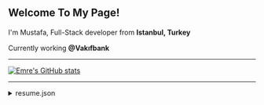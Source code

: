 ﻿## Welcome To My Page!

I'm Mustafa, Full-Stack developer from **Istanbul, Turkey** <img src="https://vectorflags.s3.amazonaws.com/flags/tr-square-01.png" width="15" height="15" /> 

Currently working **@Vakıfbank** <img src="https://cdn.discordapp.com/attachments/679379304089387018/896851779139043409/unknown.png" width="15" height="15"/> 

---
[![Emre's GitHub stats](https://github-readme-stats.vercel.app/api?username=mustafaemreozmen&theme=vue-dark)](https://github-readme-stats.vercel.app/api?username=mustafaemreozmen&theme=vue-dark)

---
<details>
<summary>resume.json</summary>

```json
{
	"headerInfo": {
		"province": "Umraniye, Istanbul",
		"email": "mustafa.eozmen@gmail.com"
	},
	"socialMedia": {
		"mailAddress": "mustafa.eozmen@gmail.com",
		"youtube": "https://www.youtube.com/@mustafaemreozmen",
		"twitter": "https://twitter.com/mustafaemreozm",
		"linkedin": "https://www.linkedin.com/in/mustafaemreozmen/",
		"medium": "https://mustafaemreozmen.medium.com/"
	},
	"technicalSkills": {
		"webDevelopment": [
			"React",
			"Vue",
			"Angular",
			"SCSS",
			"CSS",
			"Node.JS",
			"ASP.NET/Core"
		],
		"infrastructural": [
			"IIS",
			"NGINX",
			"Docker",
			"Kubernetes",
			"RabbitMQ"
		],
		"programmingLanguages": [
			"C#",
			"TypeScript",
			"JavaScript",
			"Python",
			"PHP"
		],
		"databaseAndCaching": [
			"PL/SQL",
			"T-SQL",
			"MongoDB",
			"Redis"
		],
		"versionControlSystems": [
			"TFS",
			"Git",
			"SVN"
		],
		"developmentMethodologies": [
			"Agile",
			"Scrum"
		]
	},
	"workExperience": {
		"ex": {
			"firm": "Ford Otosan",
			"title": "Jr. Software Developer",
			"startDate": "2019-03-12T00:00:00.000Z",
			"endDate": "2020-12-22T00:00:00.000Z"
		},
		"ex-2": {
			"firm": "Intertech",
			"title": "Software Engineer",
			"startDate": "2020-12-22T00:00:00.000Z",
			"endDate": "2021-08-22T00:00:00.000Z"
		},
		"now": {
			"firm": "Vakıfbank",
			"title": "Software Engineer",
			"startDate": "2021-08-22T00:00:00.000Z",
			"endDate": ""
		}
	},
	"education": {
		"BSc": {
			"name": "Sakarya University",
			"majorIn": "Computer Science",
			"startDate": 2017,
			"endDate": 2021
		}
	}
}

```

</details>



